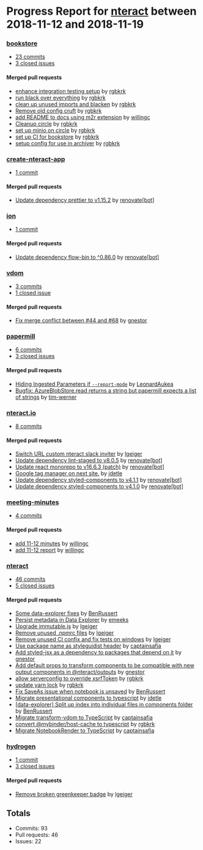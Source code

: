# Progress Report for [nteract](https://github.com/nteract) between 2018-11-12 and 2018-11-19

### [bookstore](https://github.com/nteract/bookstore)
-  [23 commits](https://github.com/nteract/bookstore/compare/master@%7B1542009600%7D...master@%7B1542614400%7D)
-  [3 closed issues](https://github.com/nteract/bookstore/issues?utf8=%E2%9C%93&q=is%3Aissue%20closed%3A2018-11-12..2018-11-19)

#### Merged pull requests
- [enhance integration testing setup](https://github.com/nteract/bookstore/pull/22) by [rgbkrk](https://github.com/rgbkrk)
- [run black over everything](https://github.com/nteract/bookstore/pull/21) by [rgbkrk](https://github.com/rgbkrk)
- [clean up unused imports and blacken](https://github.com/nteract/bookstore/pull/18) by [rgbkrk](https://github.com/rgbkrk)
- [Remove old config cruft](https://github.com/nteract/bookstore/pull/15) by [rgbkrk](https://github.com/rgbkrk)
- [add README to docs using m2r extension](https://github.com/nteract/bookstore/pull/14) by [willingc](https://github.com/willingc)
- [Cleanup circle](https://github.com/nteract/bookstore/pull/13) by [rgbkrk](https://github.com/rgbkrk)
- [set up minio on circle](https://github.com/nteract/bookstore/pull/11) by [rgbkrk](https://github.com/rgbkrk)
- [set up CI for bookstore](https://github.com/nteract/bookstore/pull/10) by [rgbkrk](https://github.com/rgbkrk)
- [setup config for use in archiver](https://github.com/nteract/bookstore/pull/9) by [rgbkrk](https://github.com/rgbkrk)

### [create-nteract-app](https://github.com/nteract/create-nteract-app)
-  [1 commit](https://github.com/nteract/create-nteract-app/compare/master@%7B1542009600%7D...master@%7B1542614400%7D)

#### Merged pull requests
- [Update dependency prettier to v1.15.2](https://github.com/nteract/create-nteract-app/pull/30) by [renovate[bot]](https://github.com/apps/renovate)

### [ion](https://github.com/nteract/ion)
-  [1 commit](https://github.com/nteract/ion/compare/master@%7B1542009600%7D...master@%7B1542614400%7D)

#### Merged pull requests
- [Update dependency flow-bin to ^0.86.0](https://github.com/nteract/ion/pull/48) by [renovate[bot]](https://github.com/apps/renovate)

### [vdom](https://github.com/nteract/vdom)
-  [3 commits](https://github.com/nteract/vdom/compare/master@%7B1542009600%7D...master@%7B1542614400%7D)
-  [1 closed issue](https://github.com/nteract/vdom/issues?utf8=%E2%9C%93&q=is%3Aissue%20closed%3A2018-11-12..2018-11-19)

#### Merged pull requests
- [Fix merge conflict between #44 and #68](https://github.com/nteract/vdom/pull/75) by [gnestor](https://github.com/gnestor)

### [papermill](https://github.com/nteract/papermill)
-  [6 commits](https://github.com/nteract/papermill/compare/master@%7B1542009600%7D...master@%7B1542614400%7D)
-  [3 closed issues](https://github.com/nteract/papermill/issues?utf8=%E2%9C%93&q=is%3Aissue%20closed%3A2018-11-12..2018-11-19)

#### Merged pull requests
- [Hiding Ingested Parameters if `--report-mode`](https://github.com/nteract/papermill/pull/254) by [LeonardAukea](https://github.com/LeonardAukea)
- [Bugfix: AzureBlobStore.read returns a string but papermill expects a list of strings](https://github.com/nteract/papermill/pull/250) by [tim-werner](https://github.com/tim-werner)

### [nteract.io](https://github.com/nteract/nteract.io)
-  [8 commits](https://github.com/nteract/nteract.io/compare/master@%7B1542009600%7D...master@%7B1542614400%7D)

#### Merged pull requests
- [Switch URL custom nteract slack inviter](https://github.com/nteract/nteract.io/pull/115) by [lgeiger](https://github.com/lgeiger)
- [Update dependency lint-staged to v8.0.5](https://github.com/nteract/nteract.io/pull/114) by [renovate[bot]](https://github.com/apps/renovate)
- [Update react monorepo to v16.6.3 (patch)](https://github.com/nteract/nteract.io/pull/113) by [renovate[bot]](https://github.com/apps/renovate)
- [Google tag manager on next site.](https://github.com/nteract/nteract.io/pull/112) by [jdetle](https://github.com/jdetle)
- [Update dependency styled-components to v4.1.1](https://github.com/nteract/nteract.io/pull/111) by [renovate[bot]](https://github.com/apps/renovate)
- [Update dependency styled-components to v4.1.0](https://github.com/nteract/nteract.io/pull/109) by [renovate[bot]](https://github.com/apps/renovate)

### [meeting-minutes](https://github.com/nteract/meeting-minutes)
-  [4 commits](https://github.com/nteract/meeting-minutes/compare/master@%7B1542009600%7D...master@%7B1542614400%7D)

#### Merged pull requests
- [add 11-12 minutes](https://github.com/nteract/meeting-minutes/pull/17) by [willingc](https://github.com/willingc)
- [add 11-12 report](https://github.com/nteract/meeting-minutes/pull/16) by [willingc](https://github.com/willingc)

### [nteract](https://github.com/nteract/nteract)
-  [46 commits](https://github.com/nteract/nteract/compare/master@%7B1542009600%7D...master@%7B1542614400%7D)
-  [5 closed issues](https://github.com/nteract/nteract/issues?utf8=%E2%9C%93&q=is%3Aissue%20closed%3A2018-11-12..2018-11-19)

#### Merged pull requests
- [Some data-explorer fixes](https://github.com/nteract/nteract/pull/3672) by [BenRussert](https://github.com/BenRussert)
- [Persist metadata in Data Explorer](https://github.com/nteract/nteract/pull/3664) by [emeeks](https://github.com/emeeks)
- [Upgrade immutable.js](https://github.com/nteract/nteract/pull/3663) by [lgeiger](https://github.com/lgeiger)
- [Remove unused .npmrc files](https://github.com/nteract/nteract/pull/3662) by [lgeiger](https://github.com/lgeiger)
- [Remove unused CI confix and fix tests on windows](https://github.com/nteract/nteract/pull/3661) by [lgeiger](https://github.com/lgeiger)
- [Use package name as styleguidist header](https://github.com/nteract/nteract/pull/3659) by [captainsafia](https://github.com/captainsafia)
- [Add styled-jsx as a dependency to packages that depend on it](https://github.com/nteract/nteract/pull/3658) by [gnestor](https://github.com/gnestor)
- [Add default props to transform components to be compatible with new output components in @nteract/outputs](https://github.com/nteract/nteract/pull/3657) by [gnestor](https://github.com/gnestor)
- [allow serverconfig to override xsrfToken](https://github.com/nteract/nteract/pull/3651) by [rgbkrk](https://github.com/rgbkrk)
- [update yarn lock](https://github.com/nteract/nteract/pull/3648) by [rgbkrk](https://github.com/rgbkrk)
- [Fix SaveAs issue when notebook is unsaved](https://github.com/nteract/nteract/pull/3646) by [BenRussert](https://github.com/BenRussert)
- [Migrate presentational components to typescript](https://github.com/nteract/nteract/pull/3644) by [jdetle](https://github.com/jdetle)
- [[data-explorer] Split up index into individual files in components folder](https://github.com/nteract/nteract/pull/3643) by [BenRussert](https://github.com/BenRussert)
- [Migrate transform-vdom to TypeScript](https://github.com/nteract/nteract/pull/3640) by [captainsafia](https://github.com/captainsafia)
- [convert @mybinder/host-cache to typescript](https://github.com/nteract/nteract/pull/3639) by [rgbkrk](https://github.com/rgbkrk)
- [Migrate NotebookRender to TypeScript](https://github.com/nteract/nteract/pull/3626) by [captainsafia](https://github.com/captainsafia)

### [hydrogen](https://github.com/nteract/hydrogen)
-  [1 commit](https://github.com/nteract/hydrogen/compare/master@%7B1542009600%7D...master@%7B1542614400%7D)
-  [3 closed issues](https://github.com/nteract/hydrogen/issues?utf8=%E2%9C%93&q=is%3Aissue%20closed%3A2018-11-12..2018-11-19)

#### Merged pull requests
- [Remove broken greenkeeper badge](https://github.com/nteract/hydrogen/pull/1475) by [lgeiger](https://github.com/lgeiger)

## Totals
- Commits: 93
- Pull requests: 46
- Issues: 22
